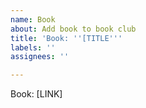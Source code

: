 ```yaml
---
name: Book
about: Add book to book club
title: 'Book: ''[TITLE'''
labels: ''
assignees: ''

---
```


Book: [LINK]
